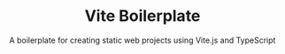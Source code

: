 <div align="center">
<h1>Vite Boilerplate</h1>
A boilerplate for creating static web projects using Vite.js and TypeScript
</div>
